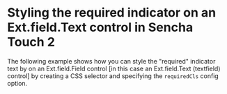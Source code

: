 # Styling the required indicator on an Ext.field.Text control in Sencha Touch 2 #

The following example shows how you can style the "required" indicator text by on an Ext.field.Field control [in this case an Ext.field.Text (textfield) control] by creating a CSS selector and specifying the `requiredCls` config option.
